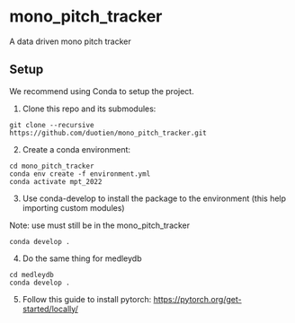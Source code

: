 # mono_pitch_tracker
A data driven mono pitch tracker

## Setup
We recommend using Conda to setup the project.
1. Clone this repo and its submodules:
```
git clone --recursive https://github.com/duotien/mono_pitch_tracker.git
```

2. Create a conda environment:
```
cd mono_pitch_tracker
conda env create -f environment.yml
conda activate mpt_2022
```

3. Use conda-develop to install the package to the environment (this help importing custom modules)

Note: use must still be in the mono_pitch_tracker
```
conda develop .
```

4. Do the same thing for medleydb
```
cd medleydb
conda develop .
```

5. Follow this guide to install pytorch: https://pytorch.org/get-started/locally/